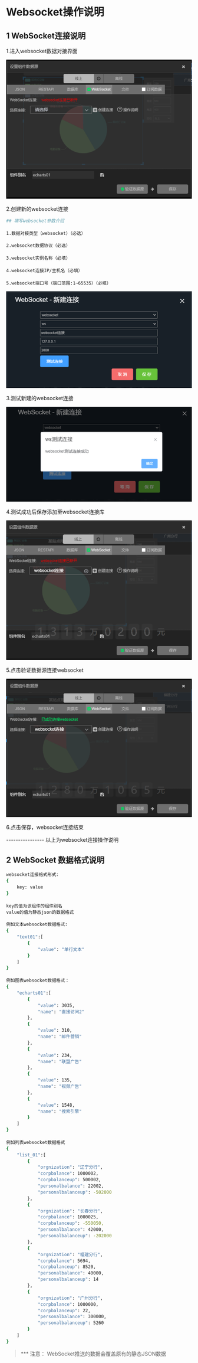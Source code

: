 # Websocket操作说明

## 1 WebSocket连接说明

1.进入websocket数据对接界面

<img src="./chart/static/img/websocket/wsDataHtml.png" alt="websocket数据对接界面" title="websocket数据对接界面">

2.创建新的websocket连接


``` bash
## 填写websocket参数介绍

1.数据对接类型（websocket）（必选）

2.websocket数据协议（必选）

3.websocket实例名称（必填）

4.websocket连接IP/主机名（必填）

5.websocket端口号（端口范围:1~65535）（必填）
```
<img src="./chart/static/img/websocket/paramIntrodution.png" alt="websocket数据对接界面" title="websocket参数介绍">

3.测试新建的websocket连接

<img src="./chart/static/img/websocket/testConnection.png" alt="websocket测试连接" title="websocket测试连接">

4.测试成功后保存添加至websocket连接库

<img src="./chart/static/img/websocket/addWS.png" alt="websocket选择连接名" title="websocket选择连接名">

5.点击验证数据源连接websocket

<img src="./chart/static/img/websocket/connectWS.png" alt="websocket连接" title="websocket连接">

6.点击保存，websocket连接结束

---------------- 以上为websocket连接操作说明

## 2 WebSocket 数据格式说明

``` bash
websocket连接格式形式:
{
    key: value
}

key的值为该组件的组件别名
value的值为静态json的数据格式

例如文本websocket数据格式:
{
    "text01":[
        {
            "value": "单行文本"
        }
    ]
}

例如图表websocket数据格式：
{
    "echarts01":[
        {
            "value": 3035,
            "name": "直接访问2"
        },
        {
            "value": 310,
            "name": "邮件营销"
        },
        {
            "value": 234,
            "name": "联盟广告"
        },
        {
            "value": 135,
            "name": "视频广告"
        },
        {
            "value": 1548,
            "name": "搜索引擎"
        }
    ]
}

例如列表websocket数据格式
{
    "list_01":[
        {
            "orgnization": "辽宁分行",
            "corpbalance": 1000002,
            "corpbalanceup": 500002,
            "personalbalance": 22002,
            "personalbalanceup": -502000
        },
        {
            "orgnization": "长春分行",
            "corpbalance": 1000025,
            "corpbalanceup": -550050,
            "personalbalance": 42000,
            "personalbalanceup": -202000
        },
        {
            "orgnization": "福建分行",
            "corpbalance": 5694,
            "corpbalanceup": 8520,
            "personalbalance": 40000,
            "personalbalanceup": 14
        },
        {
            "orgnization": "广州分行",
            "corpbalance": 1000000,
            "corpbalanceup": 22,
            "personalbalance": 300000,
            "personalbalanceup": 5260
        }
    ]
}
```
>  *** 注意： WebSocket推送的数据会覆盖原有的静态JSON数据
